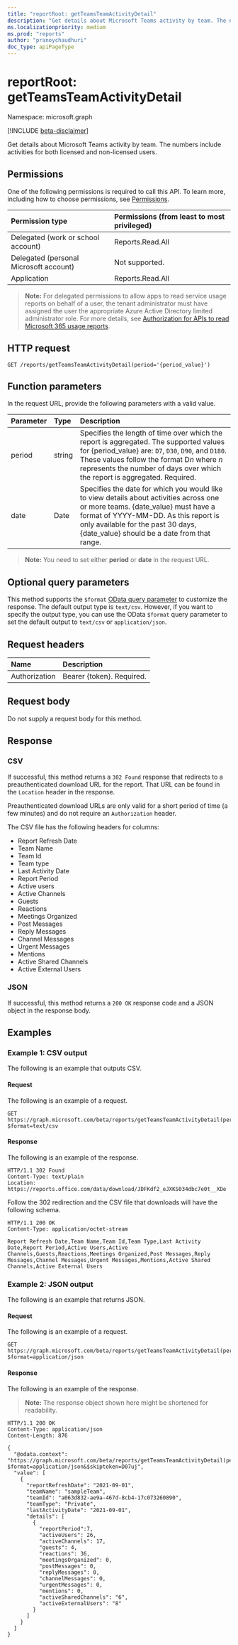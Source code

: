 ```yaml
---
title: "reportRoot: getTeamsTeamActivityDetail"
description: "Get details about Microsoft Teams activity by team. The numbers include activities for both licensed and non-licensed users."
ms.localizationpriority: medium
ms.prod: "reports"
author: "pranoychaudhuri"
doc_type: apiPageType
---
```


# reportRoot: getTeamsTeamActivityDetail

Namespace: microsoft.graph

[!INCLUDE [beta-disclaimer](../../includes/beta-disclaimer.md)]

Get details about Microsoft Teams activity by team. The numbers include activities for both licensed and non-licensed users.

## Permissions

One of the following permissions is required to call this API. To learn more, including how to choose permissions, see [Permissions](/graph/permissions-reference).

| Permission type                        | Permissions (from least to most privileged) |
| :------------------------------------- | :--------------------------------------- |
| Delegated (work or school account)     | Reports.Read.All                         |
| Delegated (personal Microsoft account) | Not supported.                           |
| Application                            | Reports.Read.All                         |

> **Note:** For delegated permissions to allow apps to read service usage reports on behalf of a user, the tenant administrator must have assigned the user the appropriate Azure Active Directory limited administrator role. For more details, see [Authorization for APIs to read Microsoft 365 usage reports](/graph/reportroot-authorization).

## HTTP request

<!-- { "blockType": "ignored" } -->

```http
GET /reports/getTeamsTeamActivityDetail(period='{period_value}')
```

## Function parameters

In the request URL, provide the following parameters with a valid value.

| Parameter | Type   | Description                              |
| :-------- | :----- | :--------------------------------------- |
| period    | string | Specifies the length of time over which the report is aggregated. The supported values for {period_value} are: `D7`, `D30`, `D90`, and `D180`. These values follow the format D*n* where *n* represents the number of days over which the report is aggregated. Required. |
| date      | Date   | Specifies the date for which you would like to view details about activities across one or more teams. {date_value} must have a format of YYYY-MM-DD. As this report is only available for the past 30 days, {date_value} should be a date from that range. |

> **Note:** You need to set either **period** or **date** in the request URL.

## Optional query parameters

This method supports the `$format` [OData query parameter](/graph/query-parameters) to customize the response. The default output type is `text/csv`. However, if you want to specify the output type, you can use the OData `$format` query parameter to set the default output to `text/csv` or `application/json`.

## Request headers

| Name          | Description               |
| :------------ | :------------------------ |
| Authorization | Bearer {token}. Required. |

## Request body

Do not supply a request body for this method.

## Response

### CSV

If successful, this method returns a `302 Found` response that redirects to a preauthenticated download URL for the report. That URL can be found in the `Location` header in the response.

Preauthenticated download URLs are only valid for a short period of time (a few minutes) and do not require an `Authorization` header.

The CSV file has the following headers for columns:

- Report Refresh Date
- Team Name
- Team Id
- Team type
- Last Activity Date
- Report Period
- Active users
- Active Channels
- Guests
- Reactions
- Meetings Organized
- Post Messages
- Reply Messages
- Channel Messages
- Urgent Messages
- Mentions
- Active Shared Channels
- Active External Users

### JSON

If successful, this method returns a `200 OK` response code and a JSON object in the response body.

## Examples

### Example 1: CSV output

The following is an example that outputs CSV.

#### Request

The following is an example of a request.

<!-- {
  "blockType": "ignored",
  "name": "reportroot_getteamsuseractivitytotalusercounts_csv"
}-->

```msgraph-interactive
GET https://graph.microsoft.com/beta/reports/getTeamsTeamActivityDetail(period='D7')?$format=text/csv
```


#### Response

The following is an example of the response.

<!-- { "blockType": "ignored" } --> 

```http
HTTP/1.1 302 Found
Content-Type: text/plain
Location: https://reports.office.com/data/download/JDFKdf2_eJXKS034dbc7e0t__XDe
```

Follow the 302 redirection and the CSV file that downloads will have the following schema.

<!-- {
  "blockType": "response",
  "truncated": true,
  "@odata.type": "stream"
} -->

```http
HTTP/1.1 200 OK
Content-Type: application/octet-stream

Report Refresh Date,Team Name,Team Id,Team Type,Last Activity Date,Report Period,Active Users,Active Channels,Guests,Reactions,Meetings Organized,Post Messages,Reply Messages,Channel Messages,Urgent Messages,Mentions,Active Shared Channels,Active External Users
```

### Example 2: JSON output

The following is an example that returns JSON.

#### Request

The following is an example of a request.

<!-- {
  "blockType": "ignored",
  "name": "reportroot_getteamsuseractivitytotalusercounts_json"
}-->

```msgraph-interactive
GET https://graph.microsoft.com/beta/reports/getTeamsTeamActivityDetail(period='D7')?$format=application/json
```


#### Response

The following is an example of the response.

> **Note:** The response object shown here might be shortened for readability.
<!-- {
  "blockType": "response",
  "truncated": true,
  "@odata.type": "stream"
} -->

```http
HTTP/1.1 200 OK
Content-Type: application/json
Content-Length: 876

{
  "@odata.context": "https://graph.microsoft.com/beta/reports/getTeamsTeamActivityDetail(period='D7')?$format=application/json&$skiptoken=D07uj", 
  "value": [
    {
      "reportRefreshDate": "2021-09-01", 
      "teamName": "sampleTeam",
      "teamId": "a063d832-ae9a-467d-8cb4-17c073260890",
      "teamType": "Private",
      "lastActivityDate": "2021-09-01",
      "details": [
        {
          "reportPeriod":7,
          "activeUsers": 26, 
          "activeChannels": 17, 
          "guests": 4, 
          "reactions": 36, 
          "meetingsOrganized": 0,
          "postMessages": 0,
          "replyMessages": 0,
          "channelMessages": 0,
          "urgentMessages": 0,
          "mentions": 0,
          "activeSharedChannels": "6",
          "activeExternalUsers": "8"
        }
      ]
    }
  ]
}
```
<!-- uuid: 8fcb5dbc-d5aa-4681-8e31-b001d5168d79 
2015-10-25 14:57:30 UTC -->
<!-- {
  "type": "#page.annotation",
  "description": "Example",
  "keywords": "",
  "section": "documentation",
  "tocPath": "",
  "suppressions": [
  ]
}-->
